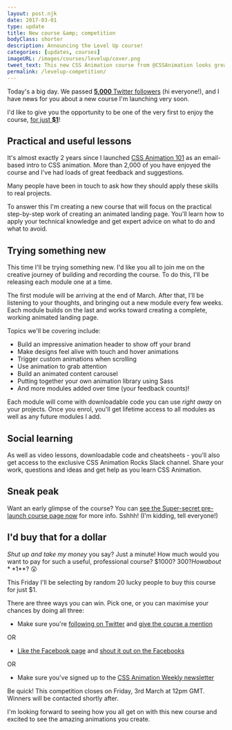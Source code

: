 ```yaml
---
layout: post.njk
date: 2017-03-01
type: update
title: New course &amp; competition
bodyClass: shorter
description: Announcing the Level Up course!
categories: [updates, courses]
imageURL: /images/courses/levelup/cover.png
tweet_text: This new CSS Animation course from @CSSAnimation looks great https://cssanimation.rocks/images/courses/levelup/cover.png
permalink: /levelup-competition/
---
```

Today's a big day. We passed [**5,000** Twitter followers](https://twitter.com/cssanimation) (hi everyone!), and I have news for you about a new course I'm launching very soon.

I'd like to give you the opportunity to be one of the very first to enjoy the course, [for just **$1**](#id-buy-that-for-a-dollar)!

## Practical and useful lessons

It's almost exactly 2 years since I launched [CSS Animation 101](https://cssanimation.rocks/courses/animation-101/) as an email-based intro to CSS animation. More than 2,000 of you have enjoyed the course and I've had loads of great feedback and suggestions.

Many people have been in touch to ask how they should apply these skills to real projects. 

To answer this I'm creating a new course that will focus on the practical step-by-step work of creating an animated landing page. You'll learn how to apply your technical knowledge and get expert advice on what to do and what to avoid.

## Trying something new

This time I'll be trying something new. I'd like you all to join me on the creative journey of building and recording the course. To do this, I'll be releasing each module one at a time.

The first module will be arriving at the end of March. After that, I'll be listening to your thoughts, and bringing out a new module every few weeks. Each module builds on the last and works toward creating a complete, working animated landing page.

Topics we'll be covering include:

* Build an impressive animation header to show off your brand
* Make designs feel alive with touch and hover animations
* Trigger custom animations when scrolling
* Use animation to grab attention
* Build an animated content carousel
* Putting together your own animation library using Sass
* And more modules added over time (your feedback counts)!

Each module will come with downloadable code you can use *right away* on your projects. Once you enrol, you'll get lifetime access to all modules as well as any future modules I add.

## Social learning

As well as video lessons, downloadable code and cheatsheets - you'll also get access to the exclusive CSS Animation Rocks Slack channel. Share your work, questions and ideas and get help as you learn CSS Animation.

## Sneak peak

Want an early glimpse of the course? You can [see the Super-secret pre-launch course page now](http://courses.cssanimation.rocks/p/level-up) for more info. Sshhh! (I'm kidding, tell everyone!)

## I'd buy that for a dollar

*Shut up and take my money* you say? Just a minute! How much would you want to pay for such a useful, professional course? $1000? $300? How about **$1**? 😲

This Friday I'll be selecting by random 20 lucky people to buy this course for just $1.

There are three ways you can win. Pick one, or you can maximise your chances by doing all three:

* Make sure you're [following on Twitter](https://twitter.com/cssanimation) and [give the course a mention](http://twitter.com/intent/tweet?url=http%3A%2F%2Fcourses.cssanimation.rocks%2Fp%2Flevel-up&text=This%20course%20looks%20amazing!%20Level%20up%20your%20CSS%20animation%20skills%20with%20%40CSSAnimation%20https%3A%2F%2Fcssanimation.rocks%2Fimages%2Fcourses%2Flevelup%2Fcover2.png)

OR

* [Like the Facebook page](https://www.facebook.com/cssanimation) and [shout it out on the Facebooks](https://www.facebook.com/dialog/feed?app_id=184683071273&link=http%3A%2F%2Fcourses.cssanimation.rocks%2Fp%2Flevel-up&picture=https%3A%2F%2Fcssanimation.rocks%2Fimages%2Fcourses%2Flevelup%2Fcover2.png&name=New%20CSS%20Animation%20Rocks%20course&caption=%20&description=Learn%20how%20to%20apply%20the%20theory%20of%20CSS%20animations%20in%20this%20video%20course%20from%20CSS%20Animation%20Rocks.&redirect_uri=http%3A%2F%2Fwww.facebook.com%2F)

OR 

* Make sure you've signed up to the [CSS Animation Weekly newsletter](https://weekly.cssanimation.rocks)

Be quick! This competition closes on Friday, 3rd March at 12pm GMT. Winners will be contacted shortly after.

I'm looking forward to seeing how you all get on with this new course and excited to see the amazing animations you create. 

